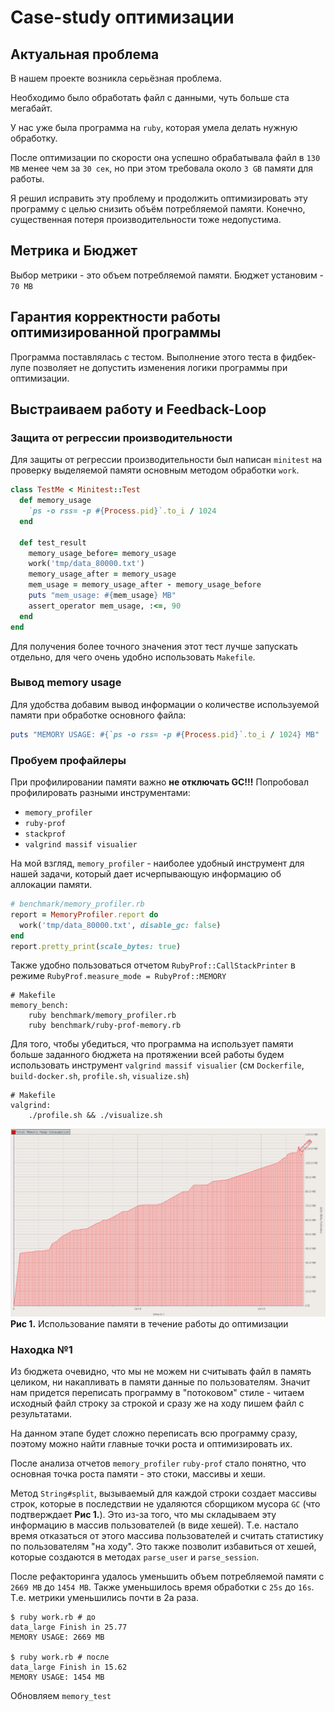 # Case-study оптимизации

## Актуальная проблема
В нашем проекте возникла серьёзная проблема.

Необходимо было обработать файл с данными, чуть больше ста мегабайт.

У нас уже была программа на `ruby`, которая умела делать нужную обработку.

После оптимизации по скорости она успешно обрабатывала файл в `130 MB` менее чем за `30 сек`, но при этом требовала около `3 GB` памяти для работы.

Я решил исправить эту проблему и продолжить оптимизировать эту программу с целью снизить объём потребляемой памяти. Конечно, существенная потеря производительности тоже недопустима.

## Метрика и Бюджет
Выбор метрики - это объем потребляемой памяти. Бюджет установим - `70 MB`

## Гарантия корректности работы оптимизированной программы
Программа поставлялась с тестом. Выполнение этого теста в фидбек-лупе позволяет не допустить изменения логики программы при оптимизации.

## Выстраиваем работу и Feedback-Loop

### Защита от регрессии производительности
Для защиты от регрессии производительности был написан `minitest` на проверку выделяемой памяти основным методом обработки `work`.
```ruby
class TestMe < Minitest::Test
  def memory_usage
    `ps -o rss= -p #{Process.pid}`.to_i / 1024
  end

  def test_result
    memory_usage_before= memory_usage
    work('tmp/data_80000.txt')
    memory_usage_after = memory_usage
    mem_usage = memory_usage_after - memory_usage_before
    puts "mem_usage: #{mem_usage} MB"
    assert_operator mem_usage, :<=, 90
  end
end
```
Для получения более точного значения этот тест лучше запускать отдельно, для чего очень удобно использовать `Makefile`.

### Вывод memory usage  
Для удобства добавим вывод информации о количестве используемой памяти при обработке основного файла:
```ruby
puts "MEMORY USAGE: #{`ps -o rss= -p #{Process.pid}`.to_i / 1024} MB"
```

### Пробуем профайлеры
При профилировании памяти важно **не отключать GC!!!**
Попробовал профилировать разными инструментами:

* `memory_profiler`
* `ruby-prof`
* `stackprof`
* `valgrind massif visualier`

На мой взгляд, `memory_profiler` - наиболее удобный инструмент для нашей задачи, который дает исчерпывающую информацию об аллокации памяти.
```ruby
# benchmark/memory_profiler.rb
report = MemoryProfiler.report do
  work('tmp/data_80000.txt', disable_gc: false)
end
report.pretty_print(scale_bytes: true)
```

Также удобно пользоваться отчетом `RubyProf::CallStackPrinter` в режиме `RubyProf.measure_mode = RubyProf::MEMORY`

```
# Makefile
memory_bench:
	ruby benchmark/memory_profiler.rb
	ruby benchmark/ruby-prof-memory.rb
```

Для того, чтобы убедиться, что программа на использует памяти больше заданного бюджета на протяжении всей работы будем использовать инструмент `valgrind massif visualier` (см `Dockerfile`, `build-docker.sh`, `profile.sh`, `visualize.sh`)
```
# Makefile
valgrind:
	./profile.sh && ./visualize.sh
```
![img/1.png](img/1.png)
**Рис 1.** Использование памяти в течение работы до оптимизации

### Находка №1
Из бюджета очевидно, что мы не можем ни считывать файл в память целиком, ни накапливать в памяти данные по пользователям.
Значит нам придется переписать программу в "потоковом" стиле - читаем исходный файл строку за строкой и сразу же на ходу пишем файл с результатами.

На данном этапе будет сложно переписать всю программу сразу, поэтому можно найти главные точки роста и оптимизировать их.

После анализа отчетов `memory_profiler` `ruby-prof` стало понятно, что основная точка роста памяти - это стоки, массивы и хеши.

Метод `String#split`, вызываемый для каждой строки создает массивы строк, которые в последствии не удаляются сборщиком мусора `GC` (что подтверждает **Рис 1.**).
Это из-за того, что мы складываем эту информацию в массив пользователей (в виде хешей). Т.е. настало время отказаться от этого массива пользователей и считать статистику по пользователям "на ходу". Это также позволит избавиться от хешей, которые создаются в методах `parse_user` и `parse_session`.

После рефакторинга удалось уменьшить объем потребляемой памяти с `2669 MB` до `1454 MB`. Также уменьшилось время обработки с `25s` до `16s`. Т.е. метрики уменьшились почти в 2а раза.
```
$ ruby work.rb # до
data_large Finish in 25.77
MEMORY USAGE: 2669 MB

$ ruby work.rb # после
data_large Finish in 15.62
MEMORY USAGE: 1454 MB
```
Обновляем `memory_test`
